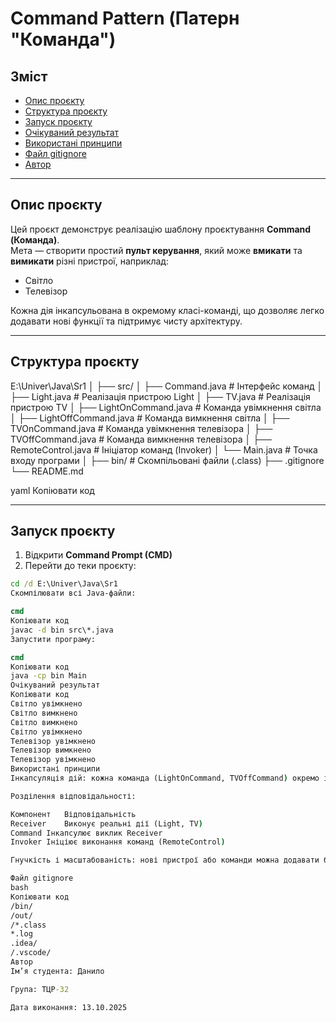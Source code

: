 # Command Pattern (Патерн "Команда")

## Зміст
- [Опис проєкту](#опис-проєкту)  
- [Структура проєкту](#структура-проєкту)  
- [Запуск проєкту](#запуск-проєкту)  
- [Очікуваний результат](#очікуваний-результат)  
- [Використані принципи](#використані-принципи)  
- [Файл gitignore](#файл-gitignore)  
- [Автор](#автор)  

---

## Опис проєкту
Цей проєкт демонструє реалізацію шаблону проєктування **Command (Команда)**.  
Мета — створити простий **пульт керування**, який може **вмикати** та **вимикати** різні пристрої, наприклад:

- Світло  
- Телевізор  

Кожна дія інкапсульована в окремому класі-команді, що дозволяє легко додавати нові функції та підтримує чисту архітектуру.

---

## Структура проєкту
E:\Univer\Java\Sr1
│
├── src/
│ ├── Command.java # Інтерфейс команд
│ ├── Light.java # Реалізація пристрою Light
│ ├── TV.java # Реалізація пристрою TV
│ ├── LightOnCommand.java # Команда увімкнення світла
│ ├── LightOffCommand.java # Команда вимкнення світла
│ ├── TVOnCommand.java # Команда увімкнення телевізора
│ ├── TVOffCommand.java # Команда вимкнення телевізора
│ ├── RemoteControl.java # Ініціатор команд (Invoker)
│ └── Main.java # Точка входу програми
│
├── bin/ # Скомпільовані файли (.class)
├── .gitignore
└── README.md

yaml
Копіювати код

---

## Запуск проєкту

1. Відкрити **Command Prompt (CMD)**  
2. Перейти до теки проєкту:

```cmd
cd /d E:\Univer\Java\Sr1
Скомпілювати всі Java-файли:

cmd
Копіювати код
javac -d bin src\*.java
Запустити програму:

cmd
Копіювати код
java -cp bin Main
Очікуваний результат
Копіювати код
Світло увімкнено
Світло вимкнено
Світло вимкнено
Світло увімкнено
Телевізор увімкнено
Телевізор вимкнено
Телевізор увімкнено
Використані принципи
Інкапсуляція дій: кожна команда (LightOnCommand, TVOffCommand) окремо інкапсулює дію.

Розділення відповідальності:

Компонент	Відповідальність
Receiver	Виконує реальні дії (Light, TV)
Command	Інкапсулює виклик Receiver
Invoker	Ініціює виконання команд (RemoteControl)

Гнучкість і масштабованість: нові пристрої або команди можна додавати без зміни існуючого коду.

Файл gitignore
bash
Копіювати код
/bin/
/out/
/*.class
*.log
.idea/
/.vscode/
Автор
Ім’я студента: Данило

Група: ТЦР-32

Дата виконання: 13.10.2025
